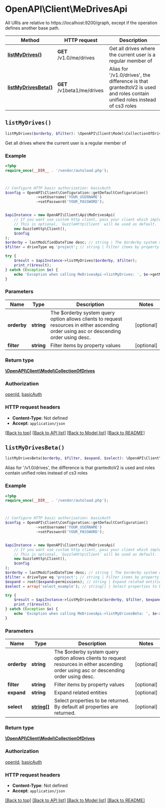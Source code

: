 # OpenAPI\Client\MeDrivesApi

All URIs are relative to https://localhost:9200/graph, except if the operation defines another base path.

| Method | HTTP request | Description |
| ------------- | ------------- | ------------- |
| [**listMyDrives()**](MeDrivesApi.md#listMyDrives) | **GET** /v1.0/me/drives | Get all drives where the current user is a regular member of |
| [**listMyDrivesBeta()**](MeDrivesApi.md#listMyDrivesBeta) | **GET** /v1beta1/me/drives | Alias for &#39;/v1.0/drives&#39;, the difference is that grantedtoV2 is used and roles contain unified roles instead of cs3 roles |


## `listMyDrives()`

```php
listMyDrives($orderby, $filter): \OpenAPI\Client\Model\CollectionOfDrives
```

Get all drives where the current user is a regular member of

### Example

```php
<?php
require_once(__DIR__ . '/vendor/autoload.php');



// Configure HTTP basic authorization: basicAuth
$config = OpenAPI\Client\Configuration::getDefaultConfiguration()
              ->setUsername('YOUR_USERNAME')
              ->setPassword('YOUR_PASSWORD');


$apiInstance = new OpenAPI\Client\Api\MeDrivesApi(
    // If you want use custom http client, pass your client which implements `GuzzleHttp\ClientInterface`.
    // This is optional, `GuzzleHttp\Client` will be used as default.
    new GuzzleHttp\Client(),
    $config
);
$orderby = lastModifiedDateTime desc; // string | The $orderby system query option allows clients to request resources in either ascending order using asc or descending order using desc.
$filter = driveType eq 'project'; // string | Filter items by property values

try {
    $result = $apiInstance->listMyDrives($orderby, $filter);
    print_r($result);
} catch (Exception $e) {
    echo 'Exception when calling MeDrivesApi->listMyDrives: ', $e->getMessage(), PHP_EOL;
}
```

### Parameters

| Name | Type | Description  | Notes |
| ------------- | ------------- | ------------- | ------------- |
| **orderby** | **string**| The $orderby system query option allows clients to request resources in either ascending order using asc or descending order using desc. | [optional] |
| **filter** | **string**| Filter items by property values | [optional] |

### Return type

[**\OpenAPI\Client\Model\CollectionOfDrives**](../Model/CollectionOfDrives.md)

### Authorization

[openId](../../README.md#openId), [basicAuth](../../README.md#basicAuth)

### HTTP request headers

- **Content-Type**: Not defined
- **Accept**: `application/json`

[[Back to top]](#) [[Back to API list]](../../README.md#endpoints)
[[Back to Model list]](../../README.md#models)
[[Back to README]](../../README.md)

## `listMyDrivesBeta()`

```php
listMyDrivesBeta($orderby, $filter, $expand, $select): \OpenAPI\Client\Model\CollectionOfDrives
```

Alias for '/v1.0/drives', the difference is that grantedtoV2 is used and roles contain unified roles instead of cs3 roles

### Example

```php
<?php
require_once(__DIR__ . '/vendor/autoload.php');



// Configure HTTP basic authorization: basicAuth
$config = OpenAPI\Client\Configuration::getDefaultConfiguration()
              ->setUsername('YOUR_USERNAME')
              ->setPassword('YOUR_PASSWORD');


$apiInstance = new OpenAPI\Client\Api\MeDrivesApi(
    // If you want use custom http client, pass your client which implements `GuzzleHttp\ClientInterface`.
    // This is optional, `GuzzleHttp\Client` will be used as default.
    new GuzzleHttp\Client(),
    $config
);
$orderby = lastModifiedDateTime desc; // string | The $orderby system query option allows clients to request resources in either ascending order using asc or descending order using desc.
$filter = driveType eq 'project'; // string | Filter items by property values
$expand = root($expand=permissions); // string | Expand related entities
$select = array('select_example'); // string[] | Select properties to be returned. By default all properties are returned.

try {
    $result = $apiInstance->listMyDrivesBeta($orderby, $filter, $expand, $select);
    print_r($result);
} catch (Exception $e) {
    echo 'Exception when calling MeDrivesApi->listMyDrivesBeta: ', $e->getMessage(), PHP_EOL;
}
```

### Parameters

| Name | Type | Description  | Notes |
| ------------- | ------------- | ------------- | ------------- |
| **orderby** | **string**| The $orderby system query option allows clients to request resources in either ascending order using asc or descending order using desc. | [optional] |
| **filter** | **string**| Filter items by property values | [optional] |
| **expand** | **string**| Expand related entities | [optional] |
| **select** | [**string[]**](../Model/string.md)| Select properties to be returned. By default all properties are returned. | [optional] |

### Return type

[**\OpenAPI\Client\Model\CollectionOfDrives**](../Model/CollectionOfDrives.md)

### Authorization

[openId](../../README.md#openId), [basicAuth](../../README.md#basicAuth)

### HTTP request headers

- **Content-Type**: Not defined
- **Accept**: `application/json`

[[Back to top]](#) [[Back to API list]](../../README.md#endpoints)
[[Back to Model list]](../../README.md#models)
[[Back to README]](../../README.md)
